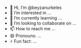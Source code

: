 - 👋 Hi, I’m @beyzanurkeles
- 👀 I’m interested in ...
- 🌱 I’m currently learning ...
- 💞️ I’m looking to collaborate on ...
- 📫 How to reach me ...
- 😄 Pronouns: ...
- ⚡ Fun fact: ...

<!---
beyzanurkeles/beyzanurkeles is a ✨ special ✨ repository because its `README.md` (this file) appears on your GitHub profile.
You can click the Preview link to take a look at your changes.
--->
